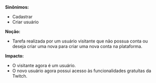 **Sinônimos:**
* Cadastrar
* Criar usuário

**Noção:**
* Tarefa realizada por um usuário visitante que não possua conta ou deseja criar uma nova para criar uma nova conta na plataforma.

**Impacto:**
* O visitante agora é um usuário.
* O novo usuário agora possui acesso às funcionalidades gratuítas da Twitch.
